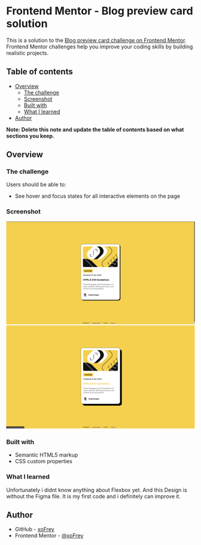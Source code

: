# Frontend Mentor - Blog preview card solution

This is a solution to the [Blog preview card challenge on Frontend Mentor](https://www.frontendmentor.io/challenges/blog-preview-card-ckPaj01IcS). Frontend Mentor challenges help you improve your coding skills by building realistic projects.

## Table of contents

- [Overview](#overview)
  - [The challenge](#the-challenge)
  - [Screenshot](#screenshot)
  - [Built with](#built-with)
  - [What I learned](#what-i-learned)
- [Author](#author)

**Note: Delete this note and update the table of contents based on what sections you keep.**

## Overview

### The challenge

Users should be able to:

- See hover and focus states for all interactive elements on the page

### Screenshot

![](./assets/screenshots/Screenshot%202023-12-27%20182800.png)
![](./assets/screenshots/active.png)

### Built with

- Semantic HTML5 markup
- CSS custom properties

### What I learned

Unfortunately i didnt know anything about Flexbox yet. And this Design is without the Figma file. It is my first code and i definitely can improve it.

## Author

- GitHub - [xoFrey](https://github.com/xoFrey)
- Frontend Mentor - [@xoFrey](https://www.frontendmentor.io/profile/xoFrey)

